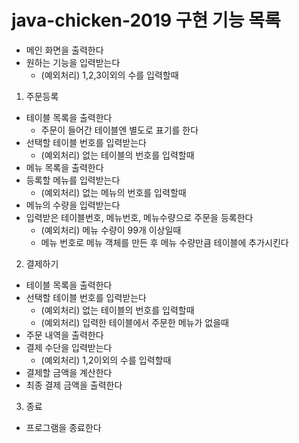# java-chicken-2019 구현 기능 목록

- 메인 화면을 출력한다
- 원하는 기능을 입력받는다
  - (예외처리) 1,2,3이외의 수를 입력할때

1. 주문등록
 - 테이블 목록을 출력한다
   - 주문이 들어간 테이블엔 별도로 표기를 한다
 - 선택할 테이블 번호를 입력받는다
   - (예외처리) 없는 테이블의 번호를 입력할때
 - 메뉴 목록을 출력한다
 - 등록할 메뉴를 입력받는다
   - (예외처리) 없는 메뉴의 번호를 입력할때
 - 메뉴의 수량을 입력받는다
 - 입력받은 테이블번호, 메뉴번호, 메뉴수량으로 주문을 등록한다
   - (예외처리) 메뉴 수량이 99개 이상일때
   - 메뉴 번호로 메뉴 객체를 만든 후 메뉴 수량만큼 테이블에 추가시킨다
   
2. 결제하기
 - 테이블 목록을 출력한다
 - 선택할 테이블 번호를 입력받는다
   - (예외처리) 없는 테이블의 번호를 입력할때
   - (예외처리) 입력한 테이블에서 주문한 메뉴가 없을때
 - 주문 내역을 출력한다
 - 결제 수단을 입력받는다
   - (예외처리) 1,2이외의 수를 입력할때
 - 결제할 금액을 계산한다
 - 최종 결제 금액을 출력한다
 
3. 종료
 - 프로그램을 종료한다 
